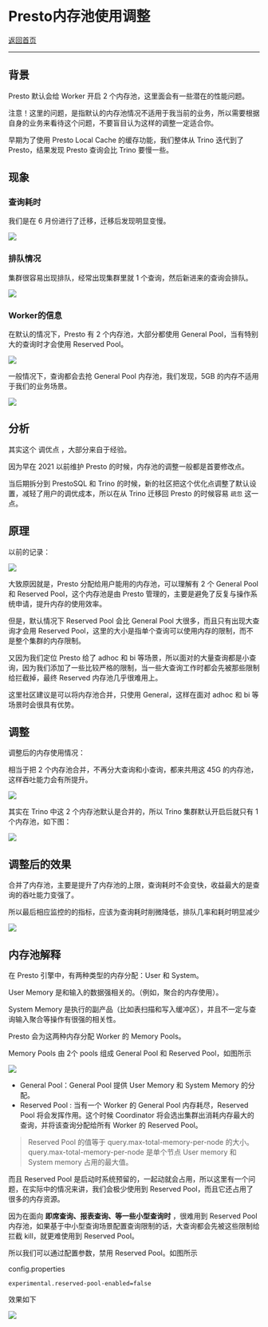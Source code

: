 # Presto内存池使用调整

[返回首页](../README.md)

---

## 背景

Presto 默认会给 Worker 开启 2 个内存池，这里面会有一些潜在的性能问题。

注意！这里的问题，是指默认的内存池情况不适用于我当前的业务，所以需要根据自身的业务来看待这个问题，不要盲目认为这样的调整一定适合你。

早期为了使用 Presto Local Cache 的缓存功能，我们整体从 Trino 迭代到了 Presto，结果发现 Presto 查询会比 Trino 要慢一些。

## 现象

### 查询耗时

我们是在 6 月份进行了迁移，迁移后发现明显变慢。

![](vx_images/473093398985098.png)


### 排队情况

集群很容易出现排队，经常出现集群里就 1 个查询，然后新进来的查询会排队。

![](vx_images/575212586114716.png)


### Worker的信息

在默认的情况下，Presto 有 2 个内存池，大部分都使用 General Pool，当有特别大的查询时才会使用 Reserved Pool。

![](vx_images/349954958637476.png)

一般情况下，查询都会去抢 General Pool 内存池，我们发现，5GB 的内存不适用于我们的业务场景。

![](vx_images/96253836776405.png)



## 分析

其实这个 调优点 ，大部分来自于经验。

因为早在 2021 以前维护 Presto 的时候，内存池的调整一般都是首要修改点。

当后期拆分到 PrestoSQL 和 Trino 的时候，新的社区把这个优化点调整了默认设置，减轻了用户的调优成本，所以在从 Trino 迁移回 Presto 的时候容易 `疏忽` 这一点。


## 原理

以前的记录：

![](vx_images/125223250132825.png)

大致原因就是，Presto 分配给用户能用的内存池，可以理解有 2 个 General Pool 和 Reserved Pool，这个内存池是由 Presto 管理的，主要是避免了反复与操作系统申请，提升内存的使用效率。

但是，默认情况下 Reserved Pool 会比 General Pool 大很多，而且只有出现大查询才会用 Reserved Pool，这里的大小是指单个查询可以使用内存的限制，而不是整个集群的内存限制。

又因为我们定位 Presto 给了 adhoc 和 bi 等场景，所以面对的大量查询都是小查询，因为我们添加了一些比较严格的限制，当一些大查询工作时都会先被那些限制给拦截掉，最终 Reserved 内存池几乎很难用上。

这里社区建议是可以将内存池合并，只使用 General，这样在面对 adhoc 和 bi 等场景时会很具有优势。

## 调整

调整后的内存使用情况：

相当于把 2 个内存池合并，不再分大查询和小查询，都来共用这 45G 的内存池，这样吞吐能力会有所提升。

![](vx_images/201333515098794.png)

其实在 Trino 中这 2 个内存池默认是合并的，所以 Trino 集群默认开启后就只有 1 个内存池，如下图：

![](vx_images/162264749038547.png)


## 调整后的效果

合并了内存池，主要是提升了内存池的上限，查询耗时不会变快，收益最大的是查询的吞吐能力变强了。

所以最后相应监控的的指标，应该为查询耗时削微降低，排队几率和耗时明显减少

![](vx_images/167824133273668.png)



## 内存池解释

在 Presto 引擎中，有两种类型的内存分配：User 和 System。

User Memory 是和输入的数据强相关的。（例如，聚合的内存使用）。

System Memory 是执行的副产品（比如表扫描和写入缓冲区），并且不一定与查询输入聚合等操作有很强的相关性。

Presto 会为这两种内存分配 Worker 的 Memory Pools。

Memory Pools 由 2个 pools 组成 General Pool 和 Reserved Pool，如图所示

![](vx_images/569313700652337.png)

- General Pool：General Pool 提供 User Memory 和 System Memory 的分配。
- Reserved Pool : 当有一个 Worker 的 General Pool 内存耗尽，Reserved Pool 将会发挥作用。这个时候 Coordinator 将会选出集群出消耗内存最大的查询，并将该查询分配给所有 Worker 的 Reserved Pool。

> Reserved Pool 的值等于 query.max-total-memory-per-node 的大小。
> query.max-total-memory-per-node 是单个节点 User memory 和 System memory 占用的最大值。

而且 Reserved Pool 是启动时系统预留的，一起动就会占用，所以这里有一个问题，在实际中的情况来讲，我们会极少使用到 Reserved Pool，而且它还占用了很多的内存资源。

因为在面向 **即席查询、报表查询、等一些小型查询时** ，很难用到 Reserved Pool 内存池，如果基于中小型查询场景配置查询限制的话，大查询都会先被这些限制给拦截 kill，就更难使用到 Reserved Pool。

所以我们可以通过配置参数，禁用 Reserved Pool。如图所示

config.properties

```
experimental.reserved-pool-enabled=false
```

效果如下

![](vx_images/377375185970357.png)
